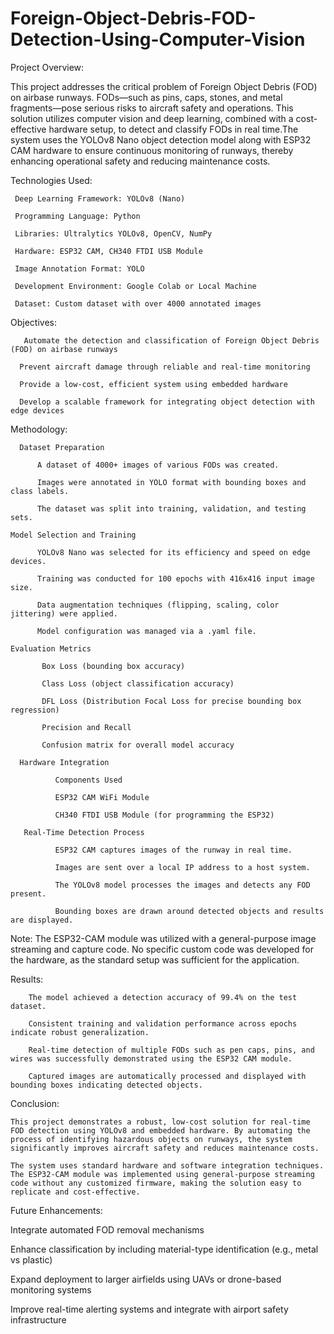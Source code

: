 # Foreign-Object-Debris-FOD-Detection-Using-Computer-Vision

Project Overview:

This project addresses the critical problem of Foreign Object Debris (FOD) on airbase runways. FODs—such as pins, caps, stones, and metal fragments—pose serious risks to aircraft safety and operations. This solution utilizes computer vision and deep learning, combined with a cost-effective hardware setup, to detect and classify FODs in real time.The system uses the YOLOv8 Nano object detection model along with ESP32 CAM hardware to ensure continuous monitoring of runways, thereby enhancing operational safety and reducing maintenance costs.

Technologies Used:

     Deep Learning Framework: YOLOv8 (Nano)

     Programming Language: Python

     Libraries: Ultralytics YOLOv8, OpenCV, NumPy

     Hardware: ESP32 CAM, CH340 FTDI USB Module

     Image Annotation Format: YOLO

     Development Environment: Google Colab or Local Machine

     Dataset: Custom dataset with over 4000 annotated images

Objectives:

       Automate the detection and classification of Foreign Object Debris (FOD) on airbase runways

      Prevent aircraft damage through reliable and real-time monitoring

      Provide a low-cost, efficient system using embedded hardware

      Develop a scalable framework for integrating object detection with edge devices

Methodology:

      Dataset Preparation
         
          A dataset of 4000+ images of various FODs was created.

          Images were annotated in YOLO format with bounding boxes and class labels.

          The dataset was split into training, validation, and testing sets.

    Model Selection and Training
    
          YOLOv8 Nano was selected for its efficiency and speed on edge devices.

          Training was conducted for 100 epochs with 416x416 input image size.

          Data augmentation techniques (flipping, scaling, color jittering) were applied.

          Model configuration was managed via a .yaml file.

    Evaluation Metrics
    
           Box Loss (bounding box accuracy)

           Class Loss (object classification accuracy)

           DFL Loss (Distribution Focal Loss for precise bounding box regression)

           Precision and Recall

           Confusion matrix for overall model accuracy

      Hardware Integration
      
              Components Used
          
              ESP32 CAM WiFi Module

              CH340 FTDI USB Module (for programming the ESP32)

       Real-Time Detection Process
  
              ESP32 CAM captures images of the runway in real time.

              Images are sent over a local IP address to a host system.

              The YOLOv8 model processes the images and detects any FOD present.

              Bounding boxes are drawn around detected objects and results are displayed.


Note: The ESP32-CAM module was utilized with a general-purpose image streaming and capture code. No specific custom code was developed for the hardware, as the standard setup was sufficient for the application.


Results:

        The model achieved a detection accuracy of 99.4% on the test dataset.
        
        Consistent training and validation performance across epochs indicate robust generalization.
        
        Real-time detection of multiple FODs such as pen caps, pins, and wires was successfully demonstrated using the ESP32 CAM module.
        
        Captured images are automatically processed and displayed with bounding boxes indicating detected objects.

Conclusion:

    This project demonstrates a robust, low-cost solution for real-time FOD detection using YOLOv8 and embedded hardware. By automating the process of identifying hazardous objects on runways, the system significantly improves aircraft safety and reduces maintenance costs.
    
    The system uses standard hardware and software integration techniques. The ESP32-CAM module was implemented using general-purpose streaming code without any customized firmware, making the solution easy to replicate and cost-effective.

Future Enhancements:

   Integrate automated FOD removal mechanisms
   
   Enhance classification by including material-type identification (e.g., metal vs plastic)
   
   Expand deployment to larger airfields using UAVs or drone-based monitoring systems
  
   Improve real-time alerting systems and integrate with airport safety infrastructure
